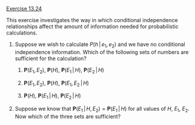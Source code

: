 [Exercise 13.24](ex_24/)

This exercise investigates the way in which conditional independence
relationships affect the amount of information needed for probabilistic
calculations.

1.  Suppose we wish to calculate $P(h{{\,|\,}}e_1,e_2)$ and we have no
    conditional independence information. Which of the following sets of
    numbers are sufficient for the calculation?

    1.  ${\textbf{P}}(E_1,E_2)$, ${\textbf{P}}(H)$,
        ${\textbf{P}}(E_1{{\,|\,}}H)$,
        ${\textbf{P}}(E_2{{\,|\,}}H)$

    2.  ${\textbf{P}}(E_1,E_2)$, ${\textbf{P}}(H)$,
        ${\textbf{P}}(E_1,E_2{{\,|\,}}H)$

    3.  ${\textbf{P}}(H)$,
        ${\textbf{P}}(E_1{{\,|\,}}H)$,
        ${\textbf{P}}(E_2{{\,|\,}}H)$

2.  Suppose we know that
    ${\textbf{P}}(E_1{{\,|\,}}H,E_2)={\textbf{P}}(E_1{{\,|\,}}H)$
    for all values of $H$, $E_1$, $E_2$. Now which of the three sets are
    sufficient?
